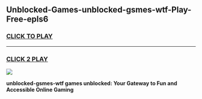 
## Unblocked-Games-unblocked-gsmes-wtf-Play-Free-epls6
<h3>
<a href="https://premium76.site?title=unblocked-gsmes-wtf&ref=21A">CLICK TO PLAY</a></h3>
<hr>

<h3>
<a href="https://premium76.site?title=unblocked-gsmes-wtf&ref=21A">CLICK 2 PLAY</a>
  
</h3>

<a href="https://premium76.site?title=unblocked-gsmes-wtf&ref=21A"><img src="https://clearcache.store/games.png"></a>


**unblocked-gsmes-wtf games unblocked: Your Gateway to Fun and Accessible Online Gaming**
